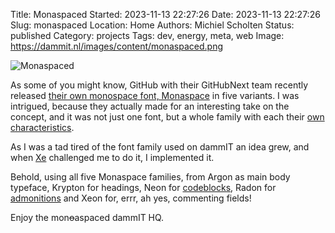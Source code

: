 Title: Monaspaced
Started: 2023-11-13 22:27:26
Date: 2023-11-13 22:27:26
Slug: monaspaced
Location: Home
Authors: Michiel Scholten
Status: published
Category: projects
Tags: dev, energy, meta, web
Image: https://dammit.nl/images/content/monaspaced.png

![Monaspaced](https://dammit.nl/images/content/monaspaced.png)

As some of you might know, GitHub with their GitHubNext team recently released [their own monospace font, Monaspace](https://github.com/githubnext/monaspace) in five variants. I was intrigued, because they actually made for an interesting take on the concept, and it was not just one font, but a whole family with each their [own characteristics](https://monaspace.githubnext.com/).

As I was a tad tired of the font family used on dammIT an idea grew, and when [Xe](https://xeiaso.net/) challenged me to do it, I implemented it.

Behold, using all five Monaspace families, from Argon as main body typeface, Krypton for headings, Neon for [codeblocks](https://dammit.nl/vim-reloaded.html), Radon for [admonitions](https://dammit.nl/admonitions.html) and Xeon for, errr, ah yes, commenting fields!

Enjoy the mon~~o~~aspaced dammIT HQ.

